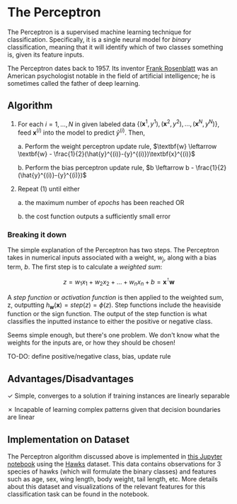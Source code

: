 # The Perceptron

The Perceptron is a supervised machine learning technique for classification. Specifically, it is a single neural model for *binary* classification, meaning that it will identify which of two classes something is, given its feature inputs. 

The Perceptron dates back to 1957. Its inventor [Frank Rosenblatt](https://en.wikipedia.org/wiki/Frank_Rosenblatt) was an American psychologist notable in the field of artificial intelligence; he is sometimes called the father of deep learning.

## Algorithm

1. For each $i=1, \dots, N$ in given labeled data $\{(\textbf{x}^1, y^1), (\textbf{x}^2, y^2), \dots, (\textbf{x}^N, y^N)\}$, feed $\textbf{x}^{(i)}$ into the model to predict $\hat{y}^{(i)}$. Then,

    a. Perform the weight perceptron update rule, $\textbf{w} \leftarrow \textbf{w} - \frac{1}{2}(\hat{y}^{(i)}-{y}^{(i)})\textbf{x}^{(i)}$
    
    b. Perform the bias perceptron update rule, $b \leftarrow b - \frac{1}{2}(\hat{y}^{(i)}-{y}^{(i)})$

2. Repeat (1) until either
  
    a. the maximum number of *epochs* has been reached OR
  
    b. the cost function outputs a sufficiently small error
    
### Breaking it down

The simple explanation of the Perceptron has two steps. The Perceptron takes in numerical inputs associated with a weight, $w_j$, along with a bias term, $b$. The first step is to calculate a *weighted sum*:

$$z=w_1x_1 + w_2x_2 + \dots + w_nx_n + b = \textbf{x}^\intercal\textbf{w}$$

A *step function* or *activation function* is then applied to the weighted sum, z, outputting $h_{\textbf{w}}(\textbf{x})= step(z)=\phi(z)$. Step functions include the heaviside function or the sign function. The output of the step function is what classifies the inputted instance to either the positive or negative class.

Seems simple enough, but there's one problem. We don't know what the weights for the inputs are, or how they should be chosen!

TO-DO: define positive/negative class, bias, update rule

## Advantages/Disadvantages
✓ Simple, converges to a solution if training instances are linearly separable

✗ Incapable of learning complex patterns given that decision boundaries are linear

## Implementation on Dataset

The Perceptron algorithm discussed above is implemented in [this Jupyter notebook](https://github.com/kary5678/INDE-577/blob/main/supervised-learning/perceptron/perceptron.ipynb) using the [Hawks](https://r-data.pmagunia.com/dataset/r-dataset-package-stat2data-hawks) dataset. This data contains observations for 3 species of hawks (which will formulate the binary classes) and features such as age, sex, wing length, body weight, tail length, etc. More details about this dataset and visualizations of the relevant features for this classification task can be found in the notebook.
